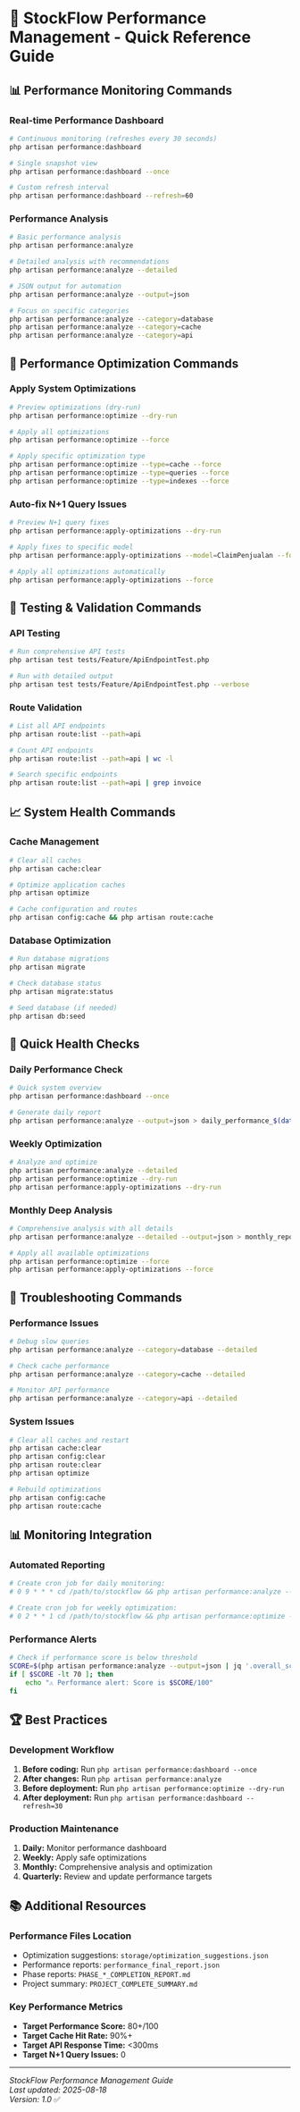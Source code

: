 # 🚀 StockFlow Performance Management - Quick Reference Guide

## 📊 Performance Monitoring Commands

### Real-time Performance Dashboard
```bash
# Continuous monitoring (refreshes every 30 seconds)
php artisan performance:dashboard

# Single snapshot view
php artisan performance:dashboard --once

# Custom refresh interval
php artisan performance:dashboard --refresh=60
```

### Performance Analysis
```bash
# Basic performance analysis
php artisan performance:analyze

# Detailed analysis with recommendations
php artisan performance:analyze --detailed

# JSON output for automation
php artisan performance:analyze --output=json

# Focus on specific categories
php artisan performance:analyze --category=database
php artisan performance:analyze --category=cache
php artisan performance:analyze --category=api
```

## 🔧 Performance Optimization Commands

### Apply System Optimizations
```bash
# Preview optimizations (dry-run)
php artisan performance:optimize --dry-run

# Apply all optimizations
php artisan performance:optimize --force

# Apply specific optimization type
php artisan performance:optimize --type=cache --force
php artisan performance:optimize --type=queries --force
php artisan performance:optimize --type=indexes --force
```

### Auto-fix N+1 Query Issues
```bash
# Preview N+1 query fixes
php artisan performance:apply-optimizations --dry-run

# Apply fixes to specific model
php artisan performance:apply-optimizations --model=ClaimPenjualan --force

# Apply all optimizations automatically
php artisan performance:apply-optimizations --force
```

## 🧪 Testing & Validation Commands

### API Testing
```bash
# Run comprehensive API tests
php artisan test tests/Feature/ApiEndpointTest.php

# Run with detailed output
php artisan test tests/Feature/ApiEndpointTest.php --verbose
```

### Route Validation
```bash
# List all API endpoints
php artisan route:list --path=api

# Count API endpoints
php artisan route:list --path=api | wc -l

# Search specific endpoints
php artisan route:list --path=api | grep invoice
```

## 📈 System Health Commands

### Cache Management
```bash
# Clear all caches
php artisan cache:clear

# Optimize application caches
php artisan optimize

# Cache configuration and routes
php artisan config:cache && php artisan route:cache
```

### Database Optimization
```bash
# Run database migrations
php artisan migrate

# Check database status
php artisan migrate:status

# Seed database (if needed)
php artisan db:seed
```

## 🎯 Quick Health Checks

### Daily Performance Check
```bash
# Quick system overview
php artisan performance:dashboard --once

# Generate daily report
php artisan performance:analyze --output=json > daily_performance_$(date +%Y%m%d).json
```

### Weekly Optimization
```bash
# Analyze and optimize
php artisan performance:analyze --detailed
php artisan performance:optimize --dry-run
php artisan performance:apply-optimizations --dry-run
```

### Monthly Deep Analysis
```bash
# Comprehensive analysis with all details
php artisan performance:analyze --detailed --output=json > monthly_report_$(date +%Y%m).json

# Apply all available optimizations
php artisan performance:optimize --force
php artisan performance:apply-optimizations --force
```

## 🚨 Troubleshooting Commands

### Performance Issues
```bash
# Debug slow queries
php artisan performance:analyze --category=database --detailed

# Check cache performance
php artisan performance:analyze --category=cache --detailed

# Monitor API performance
php artisan performance:analyze --category=api --detailed
```

### System Issues
```bash
# Clear all caches and restart
php artisan cache:clear
php artisan config:clear
php artisan route:clear
php artisan optimize

# Rebuild optimizations
php artisan config:cache
php artisan route:cache
```

## 📊 Monitoring Integration

### Automated Reporting
```bash
# Create cron job for daily monitoring:
# 0 9 * * * cd /path/to/stockflow && php artisan performance:analyze --output=json > logs/performance_$(date +\%Y\%m\%d).json

# Create cron job for weekly optimization:
# 0 2 * * 1 cd /path/to/stockflow && php artisan performance:optimize --force
```

### Performance Alerts
```bash
# Check if performance score is below threshold
SCORE=$(php artisan performance:analyze --output=json | jq '.overall_score // 0')
if [ $SCORE -lt 70 ]; then
    echo "⚠️ Performance alert: Score is $SCORE/100"
fi
```

## 🏆 Best Practices

### Development Workflow
1. **Before coding:** Run `php artisan performance:dashboard --once`
2. **After changes:** Run `php artisan performance:analyze`
3. **Before deployment:** Run `php artisan performance:optimize --dry-run`
4. **After deployment:** Run `php artisan performance:dashboard --refresh=30`

### Production Maintenance
1. **Daily:** Monitor performance dashboard
2. **Weekly:** Apply safe optimizations  
3. **Monthly:** Comprehensive analysis and optimization
4. **Quarterly:** Review and update performance targets

## 📚 Additional Resources

### Performance Files Location
- Optimization suggestions: `storage/optimization_suggestions.json`
- Performance reports: `performance_final_report.json`
- Phase reports: `PHASE_*_COMPLETION_REPORT.md`
- Project summary: `PROJECT_COMPLETE_SUMMARY.md`

### Key Performance Metrics
- **Target Performance Score:** 80+/100
- **Target Cache Hit Rate:** 90%+
- **Target API Response Time:** <300ms
- **Target N+1 Query Issues:** 0

---

*StockFlow Performance Management Guide*  
*Last updated: 2025-08-18*  
*Version: 1.0* ✅
